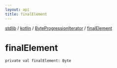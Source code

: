 ```yaml
---
layout: api
title: finalElement
---
```

[stdlib](../../index.md) / [kotlin](../index.md) / [ByteProgressionIterator](index.md) / [finalElement](finalElement.md)

# finalElement

```
private val finalElement: Byte
```
